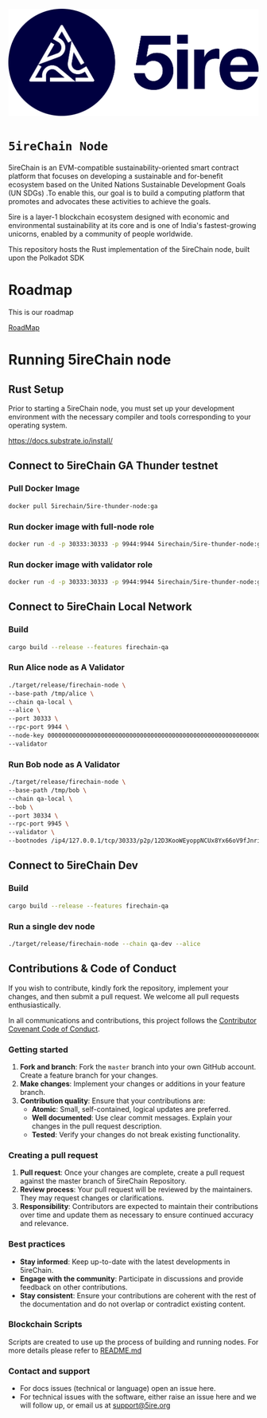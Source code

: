 <p align="center">
    <img src="./docs/media/5ire-logo.png">
</p>

<h1><code>5ireChain Node</code></h1>

5ireChain is an EVM-compatible sustainability-oriented smart contract platform that focuses on developing a sustainable and for-benefit ecosystem based on the United Nations Sustainable Development Goals (UN SDGs) .To enable this, our goal is to build a computing platform that promotes and advocates these activities to achieve the goals.

5ire is a layer-1 blockchain ecosystem designed with economic and environmental sustainability at its core and is one of India's fastest-growing unicorns, enabled by a community of people worldwide.

This repository hosts the Rust implementation of the 5ireChain node, built upon the Polkadot SDK

# Roadmap
This is our roadmap

[RoadMap](docs/README.md)

# Running 5ireChain node

## Rust Setup

Prior to starting a 5ireChain node, you must set up your development environment with the necessary compiler and tools corresponding to your operating system.

https://docs.substrate.io/install/

## Connect to 5ireChain GA Thunder testnet

### Pull Docker Image 
```bash
docker pull 5irechain/5ire-thunder-node:ga
```


### Run docker image with full-node role

```bash
docker run -d -p 30333:30333 -p 9944:9944 5irechain/5ire-thunder-node:ga --no-telemetry --base-path /5ire/data/ --chain /5ire/specs/5ire-thunder-SpecRaw.json --bootnodes /ip4/18.220.218.66/tcp/30333/p2p/12D3KooWA33HomkBqsKNqEbaP3ubXCSxHmqDNNPDf2qPzmiS9FsL --pruning archive --rpc-external --rpc-cors all
```

### Run docker image with validator role

```bash
docker run -d -p 30333:30333 -p 9944:9944 5irechain/5ire-thunder-node:ga --no-telemetry --base-path /5ire/data --chain /5ire/specs/5ire-thunder-SpecRaw.json --bootnodes /ip4/18.220.218.66/tcp/30333/p2p/12D3KooWA33HomkBqsKNqEbaP3ubXCSxHmqDNNPDf2qPzmiS9FsL --validator
```

## Connect to 5ireChain Local Network

### Build

```bash
cargo build --release --features firechain-qa 
```

### Run Alice node as A Validator

```bash
./target/release/firechain-node \
--base-path /tmp/alice \
--chain qa-local \
--alice \
--port 30333 \
--rpc-port 9944 \
--node-key 0000000000000000000000000000000000000000000000000000000000000001 \
--validator
```

### Run Bob node as A Validator

```bash
./target/release/firechain-node \
--base-path /tmp/bob \
--chain qa-local \
--bob \
--port 30334 \
--rpc-port 9945 \
--validator \
--bootnodes /ip4/127.0.0.1/tcp/30333/p2p/12D3KooWEyoppNCUx8Yx66oV9fJnriXwCcXwDDUA2kj6vnc6iDEp
```

## Connect to 5ireChain Dev

### Build

```bash
cargo build --release --features firechain-qa 
```

### Run a single dev node

```bash
./target/release/firechain-node --chain qa-dev --alice
```

## Contributions & Code of Conduct

If you wish to contribute, kindly fork the repository, implement your changes, and then submit a pull request. We welcome all pull requests enthusiastically.

In all communications and contributions, this project follows the [Contributor Covenant Code of Conduct](docs/CODE_OF_CONDUCT.md).

### Getting started

1. **Fork and branch**: Fork the `master` branch into your own GitHub account. Create a feature branch for your changes.
2. **Make changes**: Implement your changes or additions in your feature branch.
3. **Contribution quality**: Ensure that your contributions are:
    - **Atomic**: Small, self-contained, logical updates are preferred.
    - **Well documented**: Use clear commit messages. Explain your changes in the pull request description.
    - **Tested**: Verify your changes do not break existing functionality.

### Creating a pull request

1. **Pull request**: Once your changes are complete, create a pull request against the master branch of 5ireChain Repository.
2. **Review process**: Your pull request will be reviewed by the maintainers. They may request changes or clarifications.
3. **Responsibility**: Contributors are expected to maintain their contributions over time and update them as necessary to ensure continued accuracy and relevance.

### Best practices

- **Stay informed**: Keep up-to-date with the latest developments in 5ireChain.
- **Engage with the community**: Participate in discussions and provide feedback on other contributions.
- **Stay consistent**: Ensure your contributions are coherent with the rest of the documentation and do not overlap or contradict existing content.

### Blockchain Scripts
Scripts are created to use up the process of building and running nodes. For more details please refer to [README.md](docker/README.md)

### Contact and support

- For docs issues (technical or language) open an issue here.
- For technical issues with the software, either raise an issue here and we will follow up, or email us at [support@5ire.org](mailto:support@5ire.org)


